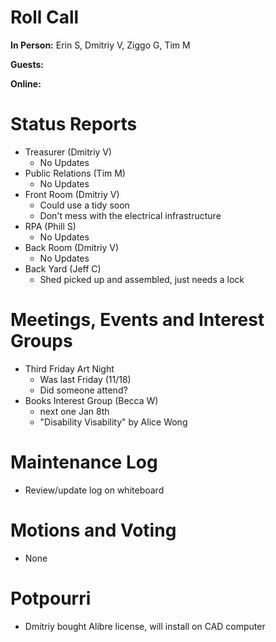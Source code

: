 # Roll Call

**In Person:**  Erin S, Dmitriy V, Ziggo G, Tim M

**Guests:** 

**Online:** 

# Status Reports
- Treasurer (Dmitriy V)
  - No Updates
- Public Relations (Tim M)
  - No Updates
- Front Room (Dmitriy V)
  - Could use a tidy soon
  - Don't mess with the electrical infrastructure
- RPA (Phill S)
  - No Updates
- Back Room (Dmitriy V)
  - No Updates
- Back Yard (Jeff C)
  - Shed picked up and assembled, just needs a lock
# Meetings, Events and Interest Groups
- Third Friday Art Night
  - Was last Friday (11/18)
  - Did someone attend?
- Books Interest Group (Becca W)
  - next one Jan 8th
  - "Disability Visability" by Alice Wong
# Maintenance Log
- Review/update log on whiteboard
# Motions and Voting
- None
# Potpourri
- Dmitriy bought Alibre license, will install on CAD computer
